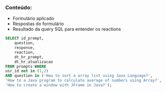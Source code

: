 ### Conteúdo:
- Formulário aplicado
- Respostas do formulário
- Resultado da query SQL para entender os reactions

```sql
SELECT id_prompt, 
	question, 
	response, 
	reaction, 
	dt_hr_prompt, 
	dt_hr_atualizacao 
FROM prompts WHERE 
usr_id not in (1,2) 
AND question in ('How to sort a array list using Java Language?', 
'How to a Java program to calculate average of numbers using Array?', 
'How to create a window with JFrame in Java?');
```
